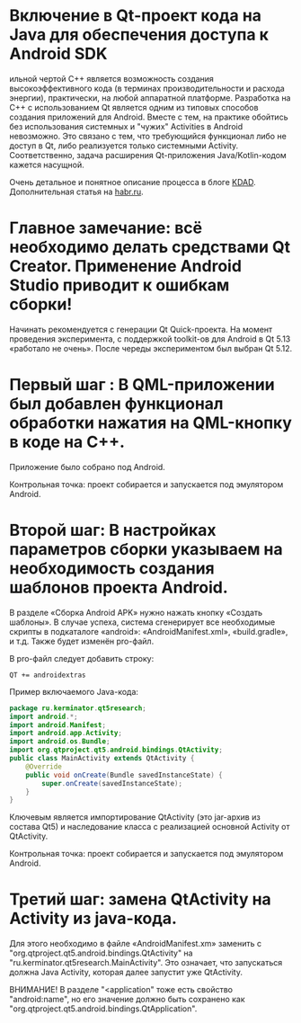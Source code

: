 # Включение в Qt-проект кода на Java для обеспечения доступа к Android SDK
ильной чертой C++ является возможность создания высокоэффективного кода (в терминах производительности и расхода энергии), практически, на любой аппаратной платформе. Разработка на C++ с использованием Qt является одним из типовых способов создания приложений для Android. Вместе с тем, на практике обойтись без использования системных и "чужих" Activities в Android невозможно. Это связано с тем, что требующийся функционал либо не доступ в Qt, либо реализуется только системными Activity. Соответственно, задача расширения Qt-приложения Java/Kotlin-кодом кажется насущной.

Очень детальное и понятное описание процесса в блоге [KDAD](https://www.kdab.com/qt-android-episode-7/). Дополнительная статья на [habr.ru](https://www.habrahabr.net/thread/8730).

# Главное замечание: всё необходимо делать средствами Qt Creator. Применение Android Studio приводит к ошибкам сборки!

Начинать рекомендуется с генерации Qt Quick-проекта. На момент проведения эксперимента, с поддержкой toolkit-ов для Android в Qt 5.13 «работало не очень». После череды экспериментом был выбран Qt 5.12.

# Первый шаг : В QML-приложении был добавлен функционал обработки нажатия на QML-кнопку в коде на C++.

Приложение было собрано под Android. 

Контрольная точка: проект собирается и запускается под эмулятором Android.

# Второй шаг: В настройках параметров сборки указываем на необходимость создания шаблонов проекта Android. 

В разделе «Сборка Android APK» нужно нажать кнопку «Создать шаблоны». В случае успеха, система сгенерирует все необходимые скрипты в подкаталоге «android»: «AndroidManifest.xml», «build.gradle», и т.д. Также будет изменён pro-файл.

В pro-файл следует добавить строку:

```
QT += androidextras
```

Пример включаемого Java-кода:

```java
package ru.kerminator.qt5research;
import android.*;
import android.Manifest;
import android.app.Activity;
import android.os.Bundle;
import org.qtproject.qt5.android.bindings.QtActivity;
public class MainActivity extends QtActivity {
    @Override
    public void onCreate(Bundle savedInstanceState) {
        super.onCreate(savedInstanceState);
    }
}
```

Ключевым является импортирование QtActivity (это jar-архив из состава Qt5) и наследование класса с реализацией основной Activity от QtActivity.

Контрольная точка: проект собирается и запускается под эмулятором Android.

# Третий шаг: замена QtActivity на Activity из java-кода.

Для этого необходимо в файле «AndroidManifest.xm» заменить <activity name=…> с "org.qtproject.qt5.android.bindings.QtActivity" на "ru.kerminator.qt5research.MainActivity". Это означает, что запускаться должна Java Activity, которая далее запустит уже QtActivity.

ВНИМАНИЕ! В разделе "<application" тоже есть свойство "android:name", но его значение должно быть сохранено как "org.qtproject.qt5.android.bindings.QtApplication".
